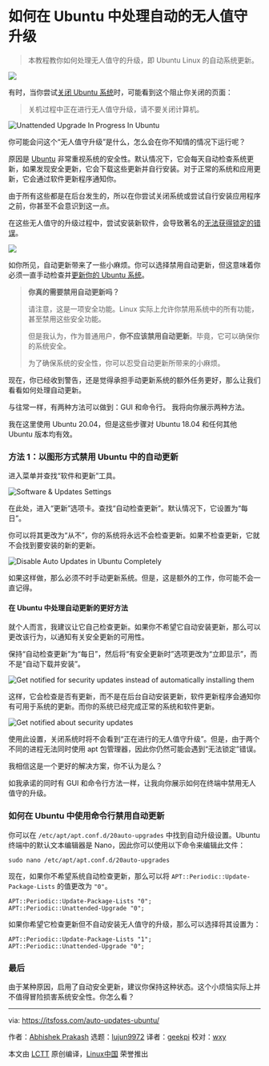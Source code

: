 [#]: collector: (lujun9972)
[#]: translator: (geekpi)
[#]: reviewer: (wxy)
[#]: publisher: ( )
[#]: url: ( )
[#]: subject: (How to Handle Automatic Updates in Ubuntu)
[#]: via: (https://itsfoss.com/auto-updates-ubuntu/)
[#]: author: (Abhishek Prakash https://itsfoss.com/author/abhishek/)

如何在 Ubuntu 中处理自动的无人值守升级
======

> 本教程教你如何处理无人值守的升级，即 Ubuntu Linux 的自动系统更新。

![](https://img.linux.net.cn/data/attachment/album/202005/27/234040fxb0nkc53pk0nxvx.jpg)

有时，当你尝试[关闭 Ubuntu 系统][1]时，可能看到这个阻止你关闭的页面：

> 关机过程中正在进行无人值守升级，请不要关闭计算机。

![Unattended Upgrade In Progress In Ubuntu][2]

你可能会问这个“无人值守升级”是什么，怎么会在你不知情的情况下运行呢？

原因是 [Ubuntu][3] 非常重视系统的安全性。默认情况下，它会每天自动检查系统更新，如果发现安全更新，它会下载这些更新并自行安装。对于正常的系统和应用更新，它会通过软件更新程序通知你。

由于所有这些都是在后台发生的，所以在你尝试关闭系统或尝试自行安装应用程序之前，你甚至不会意识到这一点。

在这些无人值守的升级过程中，尝试安装新软件，会导致著名的[无法获得锁定的错误][4]。

![][5]

如你所见，自动更新带来了一些小麻烦。你可以选择禁用自动更新，但这意味着你必须一直手动检查并[更新你的 Ubuntu 系统][6]。

> **你真的需要禁用自动更新吗？**
>
> 请注意，这是一项安全功能。Linux 实际上允许你禁用系统中的所有功能，甚至禁用这些安全功能。 
>
> 但是我认为，作为普通用户，**你不应该禁用自动更新**。毕竟，它可以确保你的系统安全。
>
> 为了确保系统的安全性，你可以忍受自动更新所带来的小麻烦。

现在，你已经收到警告，还是觉得承担手动更新系统的额外任务更好，那么让我们看看如何处理自动更新。

与往常一样，有两种方法可以做到：GUI 和命令行。 我将向你展示两种方法。

我在这里使用 Ubuntu 20.04，但是这些步骤对 Ubuntu 18.04 和任何其他 Ubuntu 版本均有效。

### 方法 1：以图形方式禁用 Ubuntu 中的自动更新

进入菜单并查找“软件和更新”工具。

![Software & Updates Settings][7]

在此处，进入“更新”选项卡。查找“自动检查更新”。默认情况下，它设置为“每日”。

你可以将其更改为“从不”，你的系统将永远不会检查更新。如果不检查更新，它就不会找到要安装的新的更新。

![Disable Auto Updates in Ubuntu Completely][8]

如果这样做，那么必须不时手动更新系统。但是，这是额外的工作，你可能不会一直记得。

#### 在 Ubuntu 中处理自动更新的更好方法

就个人而言，我建议让它自己检查更新。如果你不希望它自动安装更新，那么可以更改该行为，以通知有关安全更新的可用性。

保持“自动检查更新”为“每日”，然后将“有安全更新时”选项更改为“立即显示”，而不是“自动下载并安装”。

![Get notified for security updates instead of automatically installing them][9]

这样，它会检查是否有更新，而不是在后台自动安装更新，软件更新程序会通知你有可用于系统的更新。而你的系统已经完成正常的系统和软件更新。

![Get notified about security updates][10]

使用此设置，关闭系统时将不会看到“正在进行的无人值守升级”。但是，由于两个不同的进程无法同时使用 apt 包管理器，因此你仍然可能会遇到“无法锁定”错误。

我相信这是一个更好的解决方案，你不认为是么？

如我承诺的同时有 GUI 和命令行方法一样，让我向你展示如何在终端中禁用无人值守的升级。

### 如何在 Ubuntu 中使用命令行禁用自动更新

你可以在 `/etc/apt/apt.conf.d/20auto-upgrades` 中找到自动升级设置。Ubuntu 终端中的默认文本编辑器是 Nano，因此你可以使用以下命令来编辑此文件：

```
sudo nano /etc/apt/apt.conf.d/20auto-upgrades
```

现在，如果你不希望系统自动检查更新，那么可以将 `APT::Periodic::Update-Package-Lists` 的值更改为 `"0"`。

```
APT::Periodic::Update-Package-Lists "0";
APT::Periodic::Unattended-Upgrade "0";
```

如果你希望它检查更新但不自动安装无人值守的升级，那么可以选择将其设置为：

```
APT::Periodic::Update-Package-Lists "1";
APT::Periodic::Unattended-Upgrade "0";
```

### 最后

由于某种原因，启用了自动安全更新，建议你保持这种状态。这个小烦恼实际上并不值得冒险损害系统安全性。你怎么看？

--------------------------------------------------------------------------------

via: https://itsfoss.com/auto-updates-ubuntu/

作者：[Abhishek Prakash][a]
选题：[lujun9972][b]
译者：[geekpi](https://github.com/geekpi)
校对：[wxy](https://github.com/wxy)

本文由 [LCTT](https://github.com/LCTT/TranslateProject) 原创编译，[Linux中国](https://linux.cn/) 荣誉推出

[a]: https://itsfoss.com/author/abhishek/
[b]: https://github.com/lujun9972
[1]: https://itsfoss.com/schedule-shutdown-ubuntu/
[2]: https://i0.wp.com/itsfoss.com/wp-content/uploads/2020/04/unattended-upgrade-in-progress-in-ubuntu.png?ssl=1
[3]: https://ubuntu.com/
[4]: https://itsfoss.com/could-not-get-lock-error/
[5]: https://i1.wp.com/itsfoss.com/wp-content/uploads/2019/12/Could_not_get_lock.jpg?ssl=1
[6]: https://itsfoss.com/update-ubuntu/
[7]: https://i0.wp.com/itsfoss.com/wp-content/uploads/2020/04/software-updates-settings-ubuntu-20-04.jpg?ssl=1
[8]: https://i2.wp.com/itsfoss.com/wp-content/uploads/2020/04/disable-auto-updates-ubuntu.jpg?ssl=1
[9]: https://i1.wp.com/itsfoss.com/wp-content/uploads/2020/04/handle-auto-updates-ubuntu.jpg?ssl=1
[10]: https://i2.wp.com/itsfoss.com/wp-content/uploads/2020/04/updates-available-ubuntu.png?ssl=1
